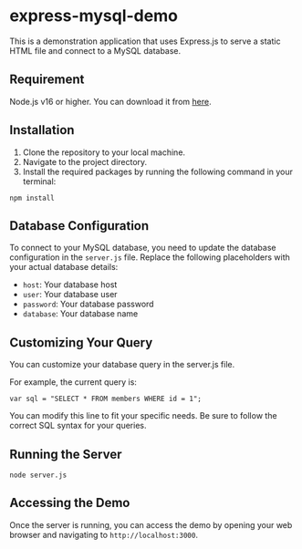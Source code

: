# express-mysql-demo
This is a demonstration application that uses Express.js to serve a static HTML file and connect to a MySQL database.

## Requirement
Node.js v16 or higher. You can download it from [here](https://nodejs.org/en/download/).

## Installation
1. Clone the repository to your local machine.
2. Navigate to the project directory.
3. Install the required packages by running the following command in your terminal:
```
npm install
```

## Database Configuration
To connect to your MySQL database, you need to update the database configuration in the `server.js` file. Replace the following placeholders with your actual database details:
- `host`: Your database host
- `user`: Your database user
- `password`: Your database password
- `database`: Your database name

## Customizing Your Query
You can customize your database query in the server.js file.

For example, the current query is:
```
var sql = "SELECT * FROM members WHERE id = 1";
```
You can modify this line to fit your specific needs. Be sure to follow the correct SQL syntax for your queries.

## Running the Server
```
node server.js
```

## Accessing the Demo
Once the server is running, you can access the demo by opening your web browser and navigating to `http://localhost:3000`.